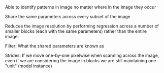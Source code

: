 

Able to identify patterns in image no matter where in the image they occur

Share the same parameters across every subset of the image

Reduces the image resolution by performing regression across a number of smaller blocks (each with the same parameters) rather than the entire image.

Filter: What the shared parameters are known as

Strides: If we move one-by-one pixelwise when scanning across the image, even if we are considering the image in blocks we are still maintaining one "unit" (model instance)


